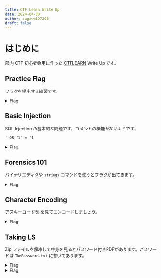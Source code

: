 ```yaml
---
title: CTF Learn Write Up
date: 2024-04-30
author: sugawa197203
draft: false
---
```


# はじめに

部内 CTF 初心者会用に作った [CTFLEARN](https://ctflearn.com/) Write Up です。

## Practice Flag

フラクを提出する練習です。

<details>
<summary>Flag</summary>

```titke="flag"
CTFlearn{4m_1_4_r3al_h4ck3r_y3t}
```

</details>

## Basic Injection

SQL Injection の基本的な問題です。コメントの機能がないようです。

```txt
' OR '1' = '1
```

<details>
<summary>Flag</summary>

```title="flag"
CTFlearn{th4t_is_why_you_n33d_to_sanitiz3_inputs}
```

</details>

## Forensics 101

バイナリエディタや `strings` コマンドを使うとフラグが出てきます。

<details>
<summary>Flag</summary>

```title="flag"
flag{wow!_data_is_cool}
```

</details>

## Character Encoding

[アスキーコード表](/posts/2024-01-26-ascii-table/) を見てエンコードしましょう。

<details>
<summary>Flag</summary>

```title="flag"
ABCTF{45C11_15_U53FUL}
```

</details>

## Taking LS

Zip ファイルを解凍して中身を見るとパスワード付きPDFがあります。パスワードは `ThePassword.txt` に書いてあります。

<details>
<summary>Flag</summary>

```title="flag"
ABCTF{T3Rm1n4l_is_C00l}
```

</details>

<details>
<summary>Flag</summary>

</details>
